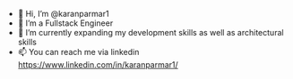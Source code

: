 - 👋 Hi, I’m @karanparmar1
- 👀 I’m a Fullstack Engineer
- 🌱 I’m currently expanding my development skills as well as architectural skills
- 📫 You can reach me via linkedin https://www.linkedin.com/in/karanparmar1/

<!---
karanparmar1/karanparmar1 is a ✨ special ✨ repository because its `README.md` (this file) appears on your GitHub profile.
You can click the Preview link to take a look at your changes.
--->
